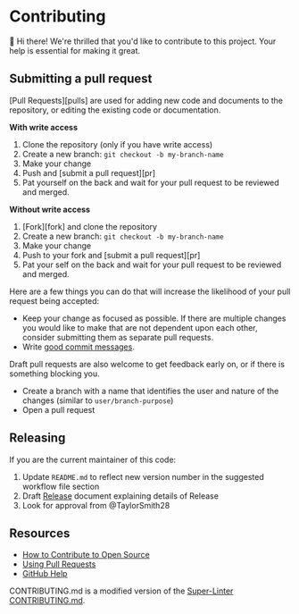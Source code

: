 # Contributing
:wave: Hi there!
We're thrilled that you'd like to contribute to this project.
Your help is essential for making it great.

## Submitting a pull request
[Pull Requests][pulls] are used for adding new code and documents to the repository, or editing the existing code or documentation.

**With write access**
1. Clone the repository (only if you have write access)
1. Create a new branch: `git checkout -b my-branch-name`
1. Make your change
1. Push and [submit a pull request][pr]
1. Pat yourself on the back and wait for your pull request to be reviewed and merged.

**Without write access**
1. [Fork][fork] and clone the repository
1. Create a new branch: `git checkout -b my-branch-name`
1. Make your change
1. Push to your fork and [submit a pull request][pr]
1. Pat your self on the back and wait for your pull request to be reviewed and merged.

Here are a few things you can do that will increase the likelihood of your pull request being accepted:

- Keep your change as focused as possible. If there are multiple changes you would like to make that are not dependent upon each other, consider submitting them as separate pull requests.
- Write [good commit messages](http://tbaggery.com/2008/04/19/a-note-about-git-commit-messages.html).

Draft pull requests are also welcome to get feedback early on, or if there is something blocking you.

- Create a branch with a name that identifies the user and nature of the changes (similar to `user/branch-purpose`)
- Open a pull request

## Releasing
If you are the current maintainer of this code:
1. Update `README.md` to reflect new version number in the suggested workflow file section
2. Draft [Release](https://help.github.com/en/github/administering-a-repository/managing-releases-in-a-repository) document explaining details of Release
3. Look for approval from @TaylorSmith28

## Resources
- [How to Contribute to Open Source](https://opensource.guide/how-to-contribute/)
- [Using Pull Requests](https://help.github.com/articles/about-pull-requests/)
- [GitHub Help](https://help.github.com)


CONTRIBUTING.md is a modified version of the [Super-Linter CONTRIBUTING.md](https://github.com/github/super-linter/blob/master/.github/CONTRIBUTING.md).
